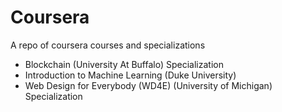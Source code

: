 # Coursera
A repo of coursera courses and specializations
<ul>
  <li>Blockchain (University At Buffalo) Specialization</li>
  <li>Introduction to Machine Learning (Duke University)</li>
  <li>Web Design for Everybody (WD4E) (University of Michigan) Specialization</li>
</ul>
